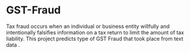 # GST-Fraud

Tax fraud occurs when an individual or business entity willfully and intentionally falsifies information on a tax return to limit the amount of tax liability. This project predicts type of GST Fraud that took place from text data .
